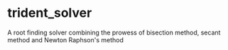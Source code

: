 # trident_solver
A root finding solver combining the prowess of bisection method, secant method and Newton Raphson's method
